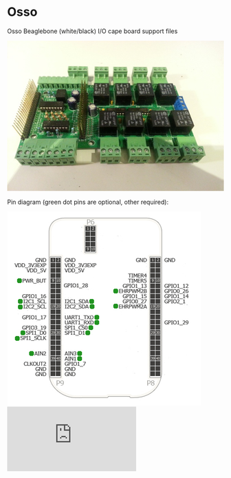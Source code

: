 Osso
====

Osso Beaglebone (white/black) I/O cape board support files

![Osso board](images/Osso_650x450.jpg)


Pin diagram (green dot pins are optional, other required):


![Osso Pin Diagram](images/OssoPinDiagram.jpg)
![piwik tracking](https://webstats.unixmedia.it/piwik.php?idsite=2&rec=1&action_name=GitHubOsso)
